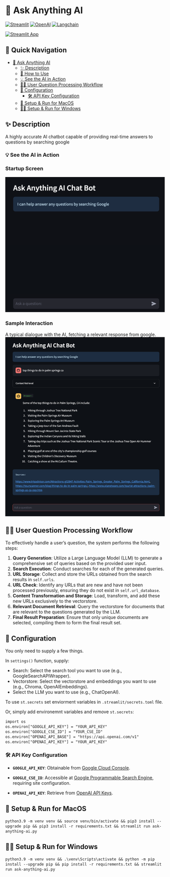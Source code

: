 # 📄 Ask Anything AI <a name="ask-anything-ai"></a>


[![Streamlit](https://img.shields.io/badge/-Streamlit-FF4B4B?style=flat-square&logo=streamlit&logoColor=white)](https://streamlit.io/)
[![OpenAI](https://img.shields.io/badge/-OpenAI-412991?style=flat-square&logo=openai&logoColor=white)](https://openai.com/)
[![Langchain](https://img.shields.io/badge/-Langchain-gray?style=flat-square)](https://www.langchain.com/)

[![Streamlit App](https://static.streamlit.io/badges/streamlit_badge_black_white.svg)](https://ask-anything-ai.streamlit.app/)

## 🚀 Quick Navigation
- [📄 Ask Anything AI](#ask-anything-ai)
  - [✨ Description](#description)
  - [🤖 How to Use](#how-to-use)
  - [💡 See the AI in Action](#see-the-ai-in-action)
  - [🙋‍♂️ User Question Processing Workflow](#user-question-processing-workflow)
  - [🔧 Configuration](#configuration)
    - [🛠️ API Key Configuration](#api-key-configuration)
  - [👷 Setup & Run for MacOS](#setup-run-for-macos)
  - [👷‍♀️ Setup & Run for Windows](#setup-run-for-windows)

## ✨ Description <a name="description"></a>
A highly accurate AI chatbot capable of providing real-time answers to questions by searching google

### 💡 See the AI in Action <a name="see-the-ai-in-action"></a>
### Startup Screen
![Example Interaction 1](example_1.png)

### Sample Interaction
A typical dialogue with the AI, fetching a relevant response from google.
![Example Interaction 2](example_2.png)


## 🙋‍♂️ User Question Processing Workflow <a name="user-question-processing-workflow"></a>

To effectively handle a user’s question, the system performs the following steps:

1. **Query Generation**: Utilize a Large Language Model (LLM) to generate a comprehensive set of queries based on the provided user input.
2. **Search Execution**: Conduct searches for each of the generated queries.
3. **URL Storage**: Collect and store the URLs obtained from the search results in `self.urls`.
4. **URL Check**: Identify any URLs that are new and have not been processed previously, ensuring they do not exist in `self.url_database`.
5. **Content Transformation and Storage**: Load, transform, and add these new URLs exclusively to the vectorstore.
6. **Relevant Document Retrieval**: Query the vectorstore for documents that are relevant to the questions generated by the LLM.
7. **Final Result Preparation**: Ensure that only unique documents are selected, compiling them to form the final result set.

## 🔧 Configuration <a name="configuration"></a>
You only need to supply a few things.

In `settings()` function, supply:

* Search: Select the search tool you want to use (e.g., GoogleSearchAPIWrapper). 
* Vectorstore: Select the vectorstore and embeddings you want to use (e.g., Chroma, OpenAIEmbeddings).
* Select the LLM you want to use (e.g., ChatOpenAI).

To use `st.secrets` set enviorment variables in `.streamlit/secrets.toml` file.
 
Or, simply add environemnt variables and remove `st.secrets`: 
```
import os
os.environ["GOOGLE_API_KEY"] = "YOUR_API_KEY"
os.environ["GOOGLE_CSE_ID"] = "YOUR_CSE_ID" 
os.environ["OPENAI_API_BASE"] = "https://api.openai.com/v1"
os.environ["OPENAI_API_KEY"] = "YOUR_API_KEY"

```

### 🛠️ API Key Configuration <a name="api-key-configuration"></a>

- **`GOOGLE_API_KEY`**: Obtainable from [Google Cloud Console](https://console.cloud.google.com/apis/api/customsearch.googleapis.com/credentials).
  
- **`GOOGLE_CSE_ID`**: Accessible at [Google Programmable Search Engine](https://programmablesearchengine.google.com/), requiring site configuration.
  
- **`OPENAI_API_KEY`**: Retrieve from [OpenAI API Keys](https://beta.openai.com/account/api-keys).

## 👷 Setup & Run for MacOS <a name="setup-run-for-macos"></a>
```
python3.9 -m venv venv && source venv/bin/activate && pip3 install --upgrade pip && pip3 install -r requirements.txt && streamlit run ask-anything-ai.py
```

## 👷‍♀️ Setup & Run for Windows <a name="setup-run-for-windows"></a>
```
python3.9 -m venv venv && .\venv\Scripts\activate && python -m pip install --upgrade pip && pip install -r requirements.txt && streamlit run ask-anything-ai.py
```

